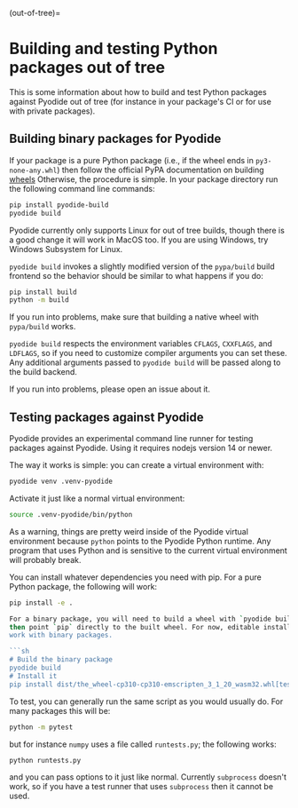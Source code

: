 (out-of-tree)=

# Building and testing Python packages out of tree

This is some information about how to build and test Python packages against
Pyodide out of tree (for instance in your package's CI or for use with private
packages).

## Building binary packages for Pyodide

If your package is a pure Python package (i.e., if the wheel ends in
`py3-none-any.whl`) then follow the official PyPA documentation on building [wheels](https://packaging.python.org/en/latest/tutorials/packaging-projects/#generating-distribution-archives)
Otherwise, the procedure is simple. In your package directory run the following
command line commands:

```sh
pip install pyodide-build
pyodide build
```

Pyodide currently only supports Linux for out of tree builds, though there is a
good change it will work in MacOS too. If you are using Windows, try Windows
Subsystem for Linux.

`pyodide build` invokes a slightly modified version of the `pypa/build` build
frontend so the behavior should be similar to what happens if you do:

```sh
pip install build
python -m build
```

If you run into problems, make sure that building a native wheel with
`pypa/build` works.

`pyodide build` respects the environment variables `CFLAGS`, `CXXFLAGS`, and
`LDFLAGS`, so if you need to customize compiler arguments you can set these. Any
additional arguments passed to `pyodide build` will be passed along to the build
backend.

If you run into problems, please open an issue about it.

## Testing packages against Pyodide

Pyodide provides an experimental command line runner for testing packages
against Pyodide. Using it requires nodejs version 14 or newer.

The way it works is simple: you can create a virtual environment with:

```sh
pyodide venv .venv-pyodide
```

Activate it just like a normal virtual environment:

```sh
source .venv-pyodide/bin/python
```

As a warning, things are pretty weird inside of the Pyodide virtual environment
because `python` points to the Pyodide Python runtime. Any program that uses
Python and is sensitive to the current virtual environment will probably break.

You can install whatever dependencies you need with pip. For a pure Python
package, the following will work:

```sh
pip install -e .

For a binary package, you will need to build a wheel with `pyodide build` and
then point `pip` directly to the built wheel. For now, editable installs won't
work with binary packages.

```sh
# Build the binary package
pyodide build
# Install it
pip install dist/the_wheel-cp310-cp310-emscripten_3_1_20_wasm32.whl[tests]
```

To test, you can generally run the same script as you would usually do. For many
packages this will be:

```sh
python -m pytest
```

but for instance `numpy` uses a file called `runtests.py`; the following works:

```sh
python runtests.py
```

and you can pass options to it just like normal. Currently `subprocess` doesn't
work, so if you have a test runner that uses `subprocess` then it cannot be
used.
